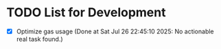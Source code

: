 # TODO List for Development

- [x] Optimize gas usage  (Done at Sat Jul 26 22:45:10 2025: No actionable real task found.)